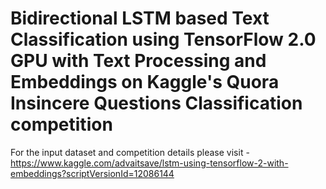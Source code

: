 # Bidirectional LSTM based Text Classification using TensorFlow 2.0 GPU with Text Processing and Embeddings on Kaggle's Quora Insincere Questions Classification competition

For the input dataset and competition details please visit - 
https://www.kaggle.com/advaitsave/lstm-using-tensorflow-2-with-embeddings?scriptVersionId=12086144


